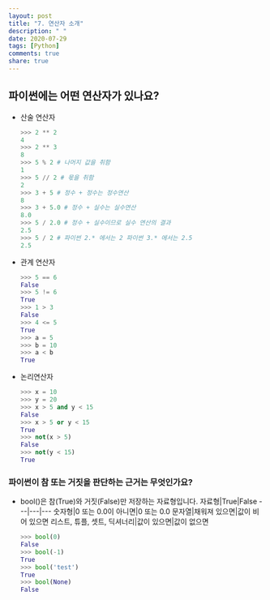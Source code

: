 ```yaml
---
layout: post
title: "7. 연산자 소개"
description: " "
date: 2020-07-29
tags: [Python]
comments: true
share: true
---
```



## 파이썬에는 어떤 연산자가 있나요?
  - 산술 연산자
    ```python
    >>> 2 ** 2
    4
    >>> 2 ** 3
    8
    >>> 5 % 2 # 나머지 값을 취함
    1
    >>> 5 // 2 # 몫을 취함
    2
    >>> 3 + 5 # 정수 + 정수는 정수연산
    8
    >>> 3 + 5.0 # 정수 + 실수는 실수연산
    8.0
    >>> 5 / 2.0 # 정수 + 실수이므로 실수 연산의 결과
    2.5
    >>> 5 / 2 # 파이썬 2.* 에서는 2 파이썬 3.* 에서는 2.5
    2.5
    ```
  - 관계 연산자
    ```python
    >>> 5 == 6
    False
    >>> 5 != 6
    True
    >>> 1 > 3
    False
    >>> 4 <= 5
    True
    >>> a = 5
    >>> b = 10
    >>> a < b
    True
    ```
  - 논리연산자
    ```python
    >>> x = 10
    >>> y = 20
    >>> x > 5 and y < 15
    False
    >>> x > 5 or y < 15
    True
    >>> not(x > 5)
    False
    >>> not(y < 15)
    True
    ```

### 파이썬이 참 또는 거짓을 판단하는 근거는 무엇인가요?
  - bool()은 참(True)와 거짓(False)만 저장하는 자료형입니다.
    자료형|True|False
    ---|---|---
    숫자형|0 또는 0.0이 아니면|0 또는 0.0
    문자열|채워져 있으면|값이 비어 있으면
    리스트, 튜플, 셋트, 딕셔너리|값이 있으면|값이 없으면
    ```python
    >>> bool(0)
    False
    >>> bool(-1)
    True
    >>> bool('test')
    True
    >>> bool(None)
    False
    ```